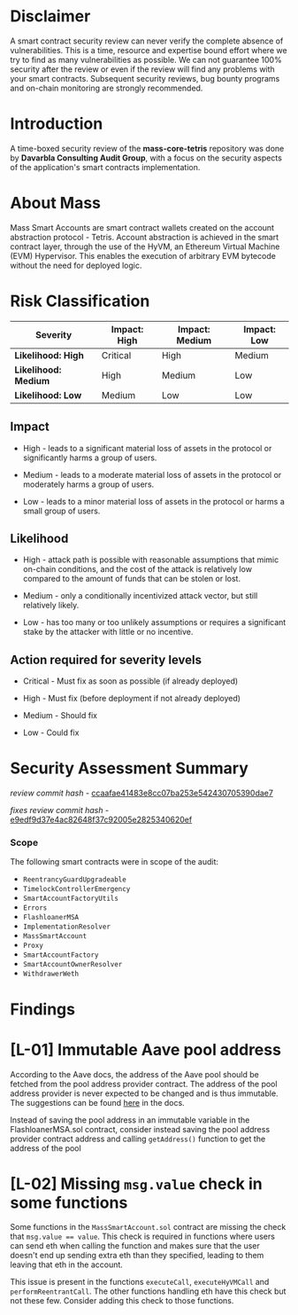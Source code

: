 
# Disclaimer

A smart contract security review can never verify the complete absence of vulnerabilities. This is a time, resource and expertise bound effort where we try to find as many vulnerabilities as possible. We can not guarantee 100% security after the review or even if the review will find any problems with your smart contracts. Subsequent security reviews, bug bounty programs and on-chain monitoring are strongly recommended.

# Introduction

A time-boxed security review of the **mass-core-tetris** repository was done by **Davarbla Consulting Audit Group**, with a focus on the security aspects of the application's smart contracts implementation.

# About Mass

Mass Smart Accounts are smart contract wallets created on the account abstraction protocol - Tetris. Account abstraction is achieved in the smart contract layer, through the use of the HyVM, an Ethereum Virtual Machine (EVM) Hypervisor. This enables the execution of arbitrary EVM bytecode without the need for deployed logic.

# Risk Classification

| Severity               | Impact: High | Impact: Medium | Impact: Low |
| ---------------------- | ------------ | -------------- | ----------- |
| **Likelihood: High**   | Critical     | High           | Medium      |
| **Likelihood: Medium** | High         | Medium         | Low         |
| **Likelihood: Low**    | Medium       | Low            | Low         |

## Impact

- High - leads to a significant material loss of assets in the protocol or significantly harms a group of users.

- Medium - leads to a moderate material loss of assets in the protocol or moderately harms a group of users.

- Low - leads to a minor material loss of assets in the protocol or harms a small group of users.

## Likelihood

- High - attack path is possible with reasonable assumptions that mimic on-chain conditions, and the cost of the attack is relatively low compared to the amount of funds that can be stolen or lost.

- Medium - only a conditionally incentivized attack vector, but still relatively likely.

- Low - has too many or too unlikely assumptions or requires a significant stake by the attacker with little or no incentive.

## Action required for severity levels

- Critical - Must fix as soon as possible (if already deployed)

- High - Must fix (before deployment if not already deployed)

- Medium - Should fix

- Low - Could fix

# Security Assessment Summary

_review commit hash_ - [ccaafae41483e8cc07ba253e542430705390dae7](https://github.com/MassDotMoney/mass-core-tetris/tree/ccaafae41483e8cc07ba253e542430705390dae7)

_fixes review commit hash_ - [e9edf9d37e4ac82648f37c92005e2825340620ef](https://github.com/MassDotMoney/mass-core-tetris/tree/e9edf9d37e4ac82648f37c92005e2825340620ef)

### Scope

The following smart contracts were in scope of the audit:

- `ReentrancyGuardUpgradeable`
- `TimelockControllerEmergency`
- `SmartAccountFactoryUtils`
- `Errors`
- `FlashloanerMSA`
- `ImplementationResolver`
- `MassSmartAccount`
- `Proxy`
- `SmartAccountFactory`
- `SmartAccountOwnerResolver`
- `WithdrawerWeth`

# Findings

# [L-01] Immutable Aave pool address

According to the Aave docs, the address of the Aave pool should be fetched from the pool address provider contract. The address of the pool address provider is never expected to be changed and is thus immutable. The suggestions can be found [here](https://docs.aave.com/developers/core-contracts/pooladdressesprovider#pooladdressesprovider) in the docs.

Instead of saving the pool address in an immutable variable in the FlashloanerMSA.sol contract, consider instead saving the pool address provider contract address and calling `getAddress()` function to get the address of the pool

# [L-02] Missing `msg.value` check in some functions

Some functions in the `MassSmartAccount.sol` contract are missing the check that `msg.value == value`. This check is required in functions where users can send eth when calling the function and makes sure that the user doesn't end up sending extra eth than they specified, leading to them leaving that eth in the account.

This issue is present in the functions `executeCall`, `executeHyVMCall` and `performReentrantCall`. The other functions handling eth have this check but not these few. Consider adding this check to those functions.
